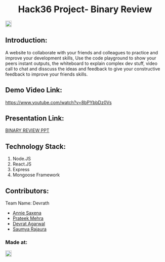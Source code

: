 <h1 align="center">Hack36 Project- Binary Review</h1>
<p align="center">
</p>

<a href="https://hack36.com"> <img src="http://bit.ly/BuiltAtHack36" height=20px> </a>


## Introduction:
A website to collaborate with your friends and colleagues to practice and improve your development skills, Use the code playground to show your peers instant outputs, the whiteboard to explain complex dev stuff, video call to chat and disscuss the ideas and feedback to give your constructive feedback to improve your friends skills.

  
## Demo Video Link:
  <a href="https://www.youtube.com/watch?v=8bPYbbDz0Vs">https://www.youtube.com/watch?v=8bPYbbDz0Vs</a>
  
## Presentation Link:
  <a href="https://docs.google.com/presentation/d/1-dKaUdjEq4fljhAV6PiofzM0wpS537OaEqXBinW7aO0/edit?usp=sharing">BINARY REVIEW PPT</a>
  

## Technology Stack:
  1) Node.JS
  2) React.JS
  3) Express
  4) Mongoose Framework
  

## Contributors:

Team Name: Devrath

* [Annie Saxena](https://github.com/anniesaxena)
* [Prateek Mehra](https://github.com/prateek-mehra)
* [Devrat Agarwal](https://github.com/DevratAgarwal)
* [Saumya Rajaura](https://github.com/shiv94124)


### Made at:
<a href="https://hack36.com"> <img src="http://bit.ly/BuiltAtHack36" height=20px> </a>
